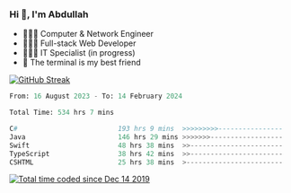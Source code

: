 <h3>Hi 👋, I'm Abdullah</h3>

- 👷🏼‍♂️ Computer & Network Engineer
- 👨🏻‍💻 Full-stack Web Developer
- 👨🏻‍💻 IT Specialist (in progress)
- 🖤 The terminal is my best friend

[![GitHub Streak](https://streak-stats.demolab.com?user=al3bad&theme=transparent&date_format=j%20M%5B%20Y%5D)](https://git.io/streak-stats)

<!--START_SECTION:waka-->

```python
From: 16 August 2023 - To: 14 February 2024

Total Time: 534 hrs 7 mins

C#                         193 hrs 9 mins  >>>>>>>>>----------------   35.88 %
Java                       146 hrs 29 mins >>>>>>>------------------   27.21 %
Swift                      48 hrs 38 mins  >>-----------------------   09.04 %
TypeScript                 38 hrs 42 mins  >>-----------------------   07.19 %
CSHTML                     25 hrs 38 mins  >------------------------   04.76 %
```

<!--END_SECTION:waka-->

<p>
  <a href="https://wakatime.com/@ce2a2aac-0d6b-4d65-b864-8a4bcaf12967"><img src="https://wakatime.com/badge/user/ce2a2aac-0d6b-4d65-b864-8a4bcaf12967.svg" alt="Total time coded since Dec 14 2019" /></a>
</p>

